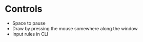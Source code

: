 # Controls
- Space to pause
- Draw by pressing the mouse somewhere along the window
- Input rules in CLI